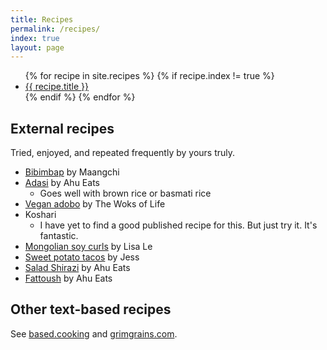 ```yaml
---
title: Recipes
permalink: /recipes/
index: true
layout: page
---
```


<ul>
    {% for recipe in site.recipes %}
    {% if recipe.index != true %}
    <li><a href="{{ recipe.url }}">{{ recipe.title }}</a></li>
    {% endif %}
    {% endfor %}
</ul>

## External recipes

Tried, enjoyed, and repeated frequently by yours truly.

* [Bibimbap](https://www.maangchi.com/recipe/bibimbap) by Maangchi
* [Adasi](http://www.ahueats.com/2015/02/adasi-persian-lentil-stew.html) by Ahu
  Eats
  * Goes well with brown rice or basmati rice
* [Vegan adobo](https://thewoksoflife.com/vegan-adobo/) by The Woks of Life
* Koshari
  * I have yet to find a good published recipe for this. But just try it. It's
    fantastic.
* [Mongolian soy curls](https://thevietvegan.com/vegan-mongolian-beef/) by Lisa
  Le
* [Sweet potato tacos](https://playswellwithbutter.com/roasted-sweet-potato-cauliflower-tacos/)
  by Jess
* [Salad Shirazi](http://www.ahueats.com/2016/06/salad-shirazi.html) by Ahu
  Eats
* [Fattoush](http://www.ahueats.com/2016/06/fattoush-salad.html) by Ahu Eats

## Other text-based recipes

See [based.cooking](https://based.cooking/) and
[grimgrains.com](https://grimgrains.com/site/home.html).
